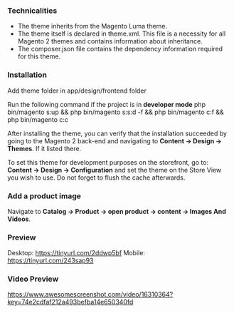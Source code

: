 ### Technicalities

* The theme inherits from the Magento Luma theme.
* The theme itself is declared in theme.xml. This file is a necessity for all Magento 2 themes and contains information about inheritance.
* The composer.json file contains the dependency information required for this theme.

### Installation

Add theme folder in app/design/frontend folder

Run the following command if the project is in **developer mode**
php bin/magento s:up && php bin/magento s:s:d -f && php bin/magento c:f && php bin/magento c:c

After installing the theme, you can verify that the installation succeeded by going to the Magento 2 back-end and navigating to **Content -> Design -> Themes**. If it listed there.

To set this theme for development purposes on the storefront, go to: **Content -> Design -> Configuration** and set the theme on the Store View you wish to use. Do not forget to flush the cache afterwards.

### Add a product image
Navigate to **Catalog -> Product -> open product -> content ->  Images And Videos**.

### Preview
Desktop: https://tinyurl.com/2ddwp5bf
Mobile: https://tinyurl.com/243sap93

### Video Preview

https://www.awesomescreenshot.com/video/16310364?key=74e2cdfaf212a493befba14e650340fd
